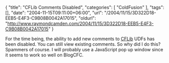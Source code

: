 {
	"title": "CFLib Comments Disabled",
	"categories": [
		"ColdFusion"
	],
	"tags": [],
	"date": "2004-11-15T09:11:00+06:00",
	"url": "/2004/11/15/3D322D18-EEB5-E4F3-C9B08B0042A17015",
	"oldurl": "http://www.raymondcamden.com/2004/11/15/3D322D18-EEB5-E4F3-C9B08B0042A17015"
}

For the time being, the ability to add new comments to <a href="http://www.cflib.org">CFLib</a> UDFs has been disabled. You can still view existing comments. So why did I do this? Spammers of course. I will probably use a JavaScript pop up window since it seems to work so well on BlogCFC.